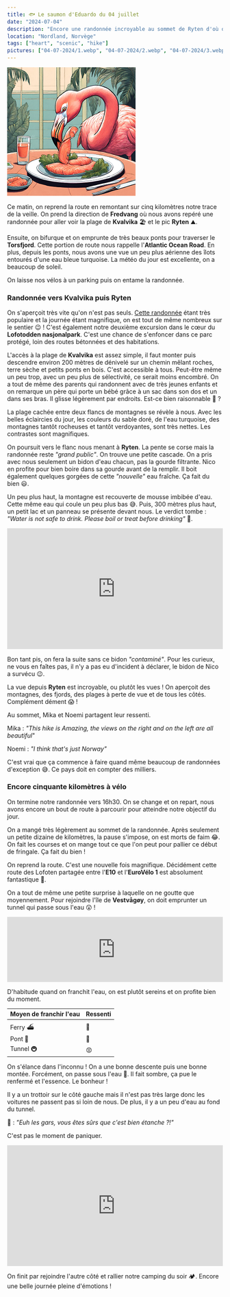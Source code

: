 ```yaml
---
title: 🐟 Le saumon d'Eduardo du 04 juillet
date: "2024-07-04"
description: "Encore une randonnée incroyable au sommet de Ryten d'où on aperçoit la superbe plage de Kvalvika !"
location: "Nordland, Norvège"
tags: ["heart", "scenic", "hike"]
pictures: ["04-07-2024/1.webp", "04-07-2024/2.webp", "04-07-2024/3.webp", "04-07-2024/4.webp", "04-07-2024/5.webp", "04-07-2024/6.webp", "04-07-2024/7.webp", "04-07-2024/8.webp", "04-07-2024/9.webp", "04-07-2024/10.webp"]
---
```


![Saumon d'Eduardo](../saumon_eduardo.png)

Ce matin, on reprend la route en remontant sur cinq kilomètres notre trace de la veille. On prend la direction de **Fredvang** où nous avons repéré une randonnée pour aller voir la plage de **Kvalvika** 🏖️ et le pic **Ryten** ⛰️.

Ensuite, on bifurque et on emprunte de très beaux ponts pour traverser le **Torsfjord**. Cette portion de route nous rappelle l'**Atlantic Ocean Road**. En plus, depuis les ponts, nous avons une vue un peu plus aérienne des îlots entourés d'une eau bleue turquoise. La météo du jour est excellente, on a beaucoup de soleil.

On laisse nos vélos à un parking puis on entame la randonnée.

### Randonnée vers Kvalvika puis Ryten

On s'aperçoit très vite qu'on n'est pas seuls. [Cette randonnée](https://www.visitnorway.com/listings/hike-to-kvalvika-and-ryten-(543-m)/225286/) étant très populaire et la journée étant magnifique, on est tout de même nombreux sur le sentier 😉 ! C'est également notre deuxième excursion dans le cœur du **Lofotodden nasjonalpark**. C'est une chance de s'enfoncer dans ce parc protégé, loin des routes bétonnées et des habitations. 

L'accès à la plage de **Kvalvika** est assez simple, il faut monter puis descendre environ 200 mètres de dénivelé sur un chemin mêlant roches, terre sèche et petits ponts en bois. C'est accessible à tous. Peut-être même un peu trop, avec un peu plus de sélectivité, ce serait moins encombré. On a tout de même des parents qui randonnent avec de très jeunes enfants et on remarque un père qui porte un bébé grâce à un sac dans son dos et un dans ses bras. Il glisse légèrement par endroits. Est-ce bien raisonnable 🤔 ? 

La plage cachée entre deux flancs de montagnes se révèle à nous. Avec les belles éclaircies du jour, les couleurs du sable doré, de l'eau turquoise, des montagnes tantôt rocheuses et tantôt verdoyantes, sont très nettes. Les contrastes sont magnifiques.

On poursuit vers le flanc nous menant à **Ryten**. La pente se corse mais la randonnée reste *"grand public"*. On trouve une petite cascade. On a pris avec nous seulement un bidon d'eau chacun, pas la gourde filtrante. Nico en profite pour bien boire dans sa gourde avant de la remplir. Il boit également quelques gorgées de cette *"nouvelle"* eau fraîche. Ça fait du bien 😃.

Un peu plus haut, la montagne est recouverte de mousse imbibée d'eau. Cette même eau qui coule un peu plus bas 😅. Puis, 300 mètres plus haut, un petit lac et un panneau se présente devant nous. Le verdict tombe : *"Water is not safe to drink. Please boil or treat before drinking"* 🚱.

<div style="width: 100%; height: 0; position: relative; padding-bottom: 56%;"><iframe src="https://giphy.com/embed/67urFpVn7qwcd2gWIl" style="top: 0; left: 0; width: 100%; height: 100%; position: absolute; border: 0;" allowfullscreen scrolling="no" allow="encrypted-media;" class="giphy-embed"></iframe></div> 

Bon tant pis, on fera la suite sans ce bidon *"contaminé"*. Pour les curieux, ne vous en faîtes pas, il n'y a pas eu d'incident à déclarer, le bidon de Nico a survécu 😉.

La vue depuis **Ryten** est incroyable, ou plutôt les vues ! On aperçoit des montagnes, des fjords, des plages à perte de vue et de tous les côtés. Complément dément 😱 ! 

Au sommet, Mika et Noemi partagent leur ressenti.

Mika : *"This hike is Amazing, the views on the right and on the left are all beautiful*"

Noemi : *"I think that's just Norway"*

C'est vrai que ça commence à faire quand même beaucoup de randonnées d'exception 😅. Ce pays doit en compter des milliers.

### Encore cinquante kilomètres à vélo 

On termine notre randonnée vers 16h30. On se change et on repart, nous avons encore un bout de route à parcourir pour atteindre notre objectif du jour.

On a mangé très légèrement au sommet de la randonnée. Après seulement un petite dizaine de kilomètres, la pause s'impose, on est morts de faim 😂. On fait les courses et on mange tout ce que l'on peut pour pallier ce début de fringale. Ça fait du bien !

On reprend la route. C'est une nouvelle fois magnifique. Décidément cette route des Lofoten partagée entre l'**E10** et l'**EuroVélo 1** est absolument fantastique 🤩.

On a tout de même une petite surprise à laquelle on ne goutte que moyennement. Pour rejoindre l'île de **Vestvågøy**, on doit emprunter un tunnel qui passe sous l'eau 😲 !

<div style="left: 0; width: 100%; height: 152px; position: relative;"><iframe src="https://open.spotify.com/embed/track/4pKlu0vMkqeUmiZaDJaYUl?utm_source=oembed" style="top: 0; left: 0; width: 100%; height: 100%; position: absolute; border: 0;" allowfullscreen allow="clipboard-write; encrypted-media; fullscreen; picture-in-picture;"></iframe></div>

D'habitude quand on franchit l'eau, on est plutôt sereins et on profite bien du moment.

| Moyen de franchir l'eau   | Ressenti   |
|----|----|
| Ferry ⛴️  | 🤗   |
| Pont 🌉   | 🤩   |
| Tunnel 🚇  | 😡   |

On s'élance dans l'inconnu ! On a une bonne descente puis une bonne montée. Forcément, on passe sous l'eau 🤪. Il fait sombre, ça pue le renfermé et l'essence. Le bonheur ! 

Il y a un trottoir sur le côté gauche mais il n'est pas très large donc les voitures ne passent pas si loin de nous. De plus, il y a un peu d'eau au fond du tunnel.

🦩 : *"Euh les gars, vous êtes sûrs que c'est bien étanche ?!"*

C'est pas le moment de paniquer.

<div style="width: 100%; height: 0; position: relative; padding-bottom: 56%;"><iframe src="https://giphy.com/embed/1EghTrigJJhq8" style="top: 0; left: 0; width: 100%; height: 100%; position: absolute; border: 0;" allowfullscreen scrolling="no" allow="encrypted-media;" class="giphy-embed"></iframe></div> 

On finit par rejoindre l'autre côté et rallier notre camping du soir 🏕️. Encore une belle journée pleine d'émotions !